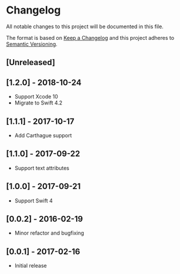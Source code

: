 # Changelog
All notable changes to this project will be documented in this file.

The format is based on [Keep a Changelog](http://keepachangelog.com/en/1.0.0/)
and this project adheres to [Semantic Versioning](http://semver.org/spec/v2.0.0.html).

## [Unreleased]

## [1.2.0] - 2018-10-24

- Support Xcode 10
- Migrate to Swift 4.2

## [1.1.1] - 2017-10-17

- Add Carthague support

## [1.1.0] - 2017-09-22

- Support text attributes

## [1.0.0] - 2017-09-21

- Support Swift 4

## [0.0.2] - 2016-02-19

- Minor refactor and bugfixing

## [0.0.1] - 2017-02-16

- Initial release
